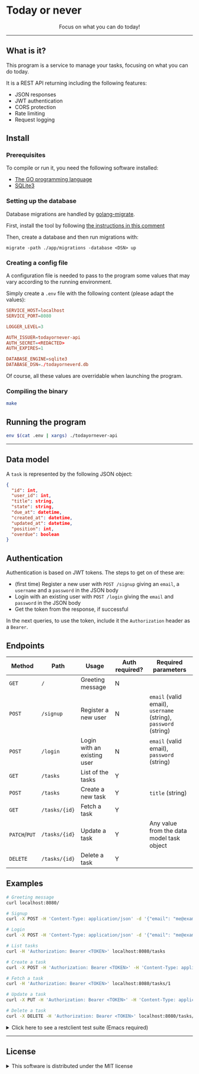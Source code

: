 # Today or never

<p align="center">
Focus on what you can do today!
</p>

---

## What is it?

This program is a service to manage your tasks, focusing on what you can do today.

It is a REST API returning including the following features:

- JSON responses
- JWT authentication
- CORS protection
- Rate limiting
- Request logging

## Install

### Prerequisites

To compile or run it, you need the following software installed:

- [The GO programming language](https://go.dev/)
- [SQLite3](https://www.sqlite.org/)

### Setting up the database

Database migrations are handled by [golang-migrate](https://github.com/golang-migrate/migrate).

First, install the tool by following [the instructions in this comment](https://github.com/golang-migrate/migrate/issues/670#issuecomment-1118029997)

Then, create a database and then run migrations with:

```
migrate -path ./app/migrations -database <DSN> up
```

### Creating a config file

A configuration file is needed to pass to the program some values that may vary according to the running environment.

Simply create a `.env` file with the following content (please adapt the values):

```toml
SERVICE_HOST=localhost
SERVICE_PORT=8080

LOGGER_LEVEL=3

AUTH_ISSUER=todayornever-api
AUTH_SECRET=<REDACTED>
AUTH_EXPIRES=1

DATABASE_ENGINE=sqlite3
DATABASE_DSN=./todayorneverd.db
```

Of course, all these values are overridable when launching the program.

### Compiling the binary

```sh
make
```

## Running the program

```sh
env $(cat .env | xargs) ./todayornever-api
```

---

## Data model

A `task` is represented by the following JSON object:

```json
{
  "id": int,
  "user_id": int,
  "title": string,
  "state": string,
  "due_at": datetime,
  "created_at": datetime,
  "updated_at": datetime,
  "position": int,
  "overdue": boolean
}
```

## Authentication

Authentication is based on JWT tokens. The steps to get on of these are:

- (first time) Register a new user with `POST /signup` giving an `email`, a `username` and a `password` in the JSON body
- Login with an existing user with `POST /login` giving the `email` and `password` in the JSON body
- Get the token from the response, if successful

In the next queries, to use the token, include it the `Authorization` header as a `Bearer`.

## Endpoints

| Method        | Path          | Usage                       | Auth required? | Required parameters                                             |
|---------------|---------------|-----------------------------|----------------|-----------------------------------------------------------------|
| `GET`         | `/`           | Greeting message            | N              |                                                                 |
| `POST`        | `/signup`     | Register a new user         | N              | `email` (valid email), `username` (string), `password` (string) |
| `POST`        | `/login`      | Login with an existing user | N              | `email` (valid email), `password` (string)                      |
| `GET`         | `/tasks`      | List of the tasks           | Y              |                                                                 |
| `POST`        | `/tasks`      | Create a new task           | Y              | `title` (string)                                                |
| `GET`         | `/tasks/{id}` | Fetch a task                | Y              |                                                                 |
| `PATCH`/`PUT` | `/tasks/{id}` | Update a task               | Y              | Any value from the data model task object                       |
| `DELETE`      | `/tasks/{id}` | Delete a task               | Y              |                                                                 |

## Examples

```sh
# Greeting message
curl localhost:8080/

# Signup
curl -X POST -H 'Content-Type: application/json' -d '{"email": "me@example.com", "username": "me", "password": "Sup3rStr0ngP4ass!"}' localhost:8080/signup

# Login
curl -X POST -H 'Content-Type: application/json' -d '{"email": "me@example.com", "password": "Sup3rStr0ngP4ass!"}' localhost:8080/login

# List tasks
curl -H 'Authorization: Bearer <TOKEN>' localhost:8080/tasks

# Create a task
curl -X POST -H 'Authorization: Bearer <TOKEN>' -H 'Content-Type: application/json' -d '{"title": "My new task"}' localhost:8080/tasks

# Fetch a task
curl -H 'Authorization: Bearer <TOKEN>' localhost:8080/tasks/1

# Update a task
curl -X PUT -H 'Authorization: Bearer <TOKEN>' -H 'Content-Type: application/json' -d '{"title": "My edited task"}' localhost:8080/tasks/1

# Delete a task
curl -X DELETE -H 'Authorization: Bearer <TOKEN>' localhost:8080/tasks/1
```

<details>
  <summary>Click here to see a restclient test suite (Emacs required)</summary>

```
# -*- restclient -*-

:host = http://localhost:8080
:token = xxx

# Index
GET :host/

# Signup
POST :host/signup
Content-Type: application/json

{"email": "me@example.com", "username": "me", "password": "Sup3rStr0ngP4ass!"}

# Login
POST :host/login
Content-Type: application/json
-> jq-set-var :token .token

{"email": "me@example.com", "password": "Sup3rStr0ngP4ass!"}

# List tasks
GET :host/tasks
Authorization: Bearer :token

# Fetch task
GET :host/tasks/1
Authorization: Bearer :token

# Create task
POST :host/tasks
Authorization: Bearer :token
Content-Type: application/json

{"title": "My first task"}

# Update task
PATCH :host/tasks/1
Authorization: Bearer :token
Content-Type: application/json

{"title": "My edited task"}

# Delete task
DELETE :host/tasks/1
Authorization: Bearer :token

```
</details>

---

## License

<details>
  <summary>This software is distributed under the MIT license</summary>

```
MIT License

Copyright (c) [year] [fullname]

Permission is hereby granted, free of charge, to any person obtaining a copy
of this software and associated documentation files (the "Software"), to deal
in the Software without restriction, including without limitation the rights
to use, copy, modify, merge, publish, distribute, sublicense, and/or sell
copies of the Software, and to permit persons to whom the Software is
furnished to do so, subject to the following conditions:

The above copyright notice and this permission notice shall be included in all
copies or substantial portions of the Software.

THE SOFTWARE IS PROVIDED "AS IS", WITHOUT WARRANTY OF ANY KIND, EXPRESS OR
IMPLIED, INCLUDING BUT NOT LIMITED TO THE WARRANTIES OF MERCHANTABILITY,
FITNESS FOR A PARTICULAR PURPOSE AND NONINFRINGEMENT. IN NO EVENT SHALL THE
AUTHORS OR COPYRIGHT HOLDERS BE LIABLE FOR ANY CLAIM, DAMAGES OR OTHER
LIABILITY, WHETHER IN AN ACTION OF CONTRACT, TORT OR OTHERWISE, ARISING FROM,
OUT OF OR IN CONNECTION WITH THE SOFTWARE OR THE USE OR OTHER DEALINGS IN THE
SOFTWARE.
```
</details>
